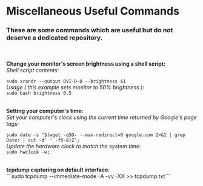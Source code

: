 # Miscellaneous Useful Commands
### These are some commands which are useful but do not deserve a dedicated repository.
<br>
<br>
<b>Change your monitor's screen brightness using a shell script:</b>
<br>
<i>Shell script contents:</i><br>

```sudo xrandr --output DVI-D-0 --brightness $1```
<br>
<i>Usage ( this example sets monitor to 50% brightness ):</i>
<br>
```sudo bash brightness 0.5```

<br>
<b>Setting your computer's time:</b>
<br>
<i>Set your computer's clock using the current time returned by Google's page tags:</i>

```sudo date -s "$(wget -qSO- --max-redirect=0 google.com 2>&1 | grep Date: | cut -d' ' -f5-8)Z";```
<br>
<i>Update the hardware clock to match the system time:</i>
<br>
```sudo hwclock -w;```



<br>
<b>tcpdump capturing on default interface:</b>
<br>
```sudo tcpdump --immediate-mode -A -vv -XX >> tcpdump.txt```
